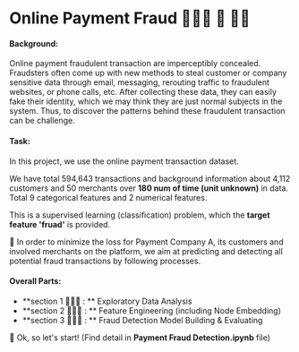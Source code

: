 # Online Payment Fraud   👩🏻‍✈️   🚨  🧟‍♂️ 

#### Background: 
Online payment fraudulent transaction are imperceptibly concealed. Fraudsters often come up with new methods to steal customer or company sensitive data through email, messaging, rerouting traffic to fraudulent websites, or phone calls, etc. After collecting these data, they can easily fake their identity, which we may think they are just normal subjects in the system. Thus, to discover the patterns behind these fraudulent transaction can be challenge. 

#### Task:
In this project, we use the online payment transaction dataset.

We have total 594,643 transactions and background information about 4,112 customers and 50 merchants over **180 num of time (unit unknown)** in data. Total 9 categorical features and 2 numerical features. 

This is a supervised learning (classification) problem, which the **target feature 'fruad'** is provided.

🎯 In order to minimize the loss for Payment Company A, its customers and involved merchants on the platform, we aim at predicting and detecting all potential fraud transactions by following processes. 

#### Overall Parts:
- **section 1 👩🏼‍💻 : ** Exploratory Data Analysis
- **section 2 👨🏻‍🔧 : ** Feature Engineering (including Node Embedding)
- **section 3 👩🏻‍🔬 : ** Fraud Detection Model Building & Evaluating

🚀 Ok, so let's start! (Find detail in **Payment Fraud Detection.ipynb** file)
